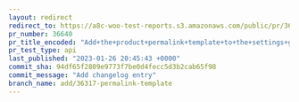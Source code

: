 ```yaml
---
layout: redirect
redirect_to: https://a8c-woo-test-reports.s3.amazonaws.com/public/pr/36640/api/index.html
pr_number: 36640
pr_title_encoded: "Add+the+product+permalink+template+to+the+settings+global"
pr_test_type: api
last_published: "2023-01-26 20:45:43 +0000"
commit_sha: 94df65f2809e9773f7be0d4fecc5d3b2cab65f98
commit_message: "Add changelog entry"
branch_name: add/36317-permalink-template
---
```


